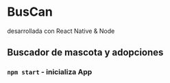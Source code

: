 # BusCan
desarrollada con React Native & Node

## Buscador de mascota y adopciones
### `npm start` - inicializa App
